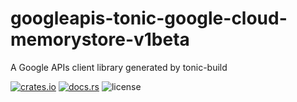 # googleapis-tonic-google-cloud-memorystore-v1beta

A Google APIs client library generated by tonic-build

[![crates.io](https://img.shields.io/crates/v/googleapis-tonic-google-cloud-memorystore-v1beta)](https://crates.io/crates/googleapis-tonic-google-cloud-memorystore-v1beta)
[![docs.rs](https://img.shields.io/docsrs/googleapis-tonic-google-cloud-memorystore-v1beta)](https://docs.rs/googleapis-tonic-google-cloud-memorystore-v1beta)
![license](https://img.shields.io/crates/l/googleapis-tonic-google-cloud-memorystore-v1beta)
